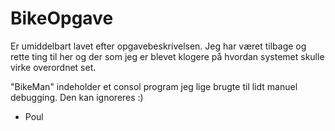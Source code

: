 # BikeOpgave
 
Er umiddelbart lavet efter opgavebeskrivelsen. Jeg har været tilbage og rette ting til her og der som jeg er blevet klogere på hvordan systemet skulle virke overordnet set.

"BikeMan" indeholder et consol program jeg lige brugte til lidt manuel debugging. Den kan ignoreres :)

 - Poul
 